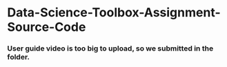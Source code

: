# Data-Science-Toolbox-Assignment-Source-Code

### User guide video is too big to upload, so we submitted in the folder.

